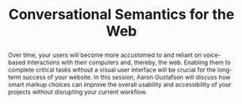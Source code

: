 ---
title: "Conversational Semantics for the Web"
speaker: Aaron Gustafson
event: CascadiaJS 2018
tags: ["Semantic Web", "Voice"]
abstract: "Over time, your users will become more accustomed to and reliant on voice-based interactions with their computers and, thereby, the web. Enabling them to complete critical tasks without a visual user interface will be crucial for the long-term success of your website. In this session, Aaron Gustafson will discuss how smart markup choices can improve the overall usability and accessibility of your projects without disrupting your current workflow."
ytId: gZiysmuwwMA
layout: talk
---